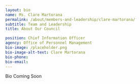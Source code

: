 ```yaml
---
layout: bio
name: Ms. Clare Martorana
permalink: /about/members-and-leadership/clare-martorana/
subtitle: Team and Leadership
title: About Our Council

position: Chief Information Officer
agency: Office of Personnel Management
bio-image: /placeholder.png
bio-image-alt-text: Clare Martorana
bio-phone:
bio-email:
---
```


Bio Coming Soon

